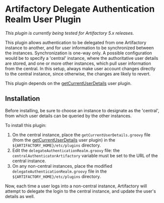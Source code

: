 Artifactory Delegate Authentication Realm User Plugin
=====================================================

*This plugin is currently being tested for Artifactory 5.x releases.*

This plugin allows authentication to be delegated from one Artifactory instance
to another, and for user information to be synchronized between the instances.
Synchronization is one-way only. A possible configuration would be to specify
a 'central' instance, where the authoritative user details are stored, and one
or more other instances, which pull user information from the central. In this
setup, always make user account changes directly to the central instance, since
otherwise, the changes are likely to revert.

This plugin depends on the [getCurrentUserDetails][] user plugin.

Installation
------------

Before installing, be sure to choose an instance to designate as the 'central',
from which user details can be queried by the other instances.

To install this plugin:

1. On the central instance, place the `getCurrentUserDetails.groovy` file (from
   the [getCurrentUserDetails][] user plugin) in the
   `${ARTIFACTORY_HOME}/etc/plugins` directory.
2. Edit the `delegateAuthenticationRealm.groovy` file: the
   `centralAuthenticatorArtifactory` variable must be set to the URL of the
   central instance.
3. On any non-central instances, place the modified
   `delegateAuthenticationRealm.groovy` file in the
   `${ARTIFACTORY_HOME}/etc/plugins` directory.

Now, each time a user logs into a non-central instance, Artifactory will attempt
to delegate the login to the central instance, and update the user's details as
well.

[getCurrentUserDetails]: https://github.com/JFrogDev/artifactory-user-plugins/tree/master/security/getCurrentUserDetails
